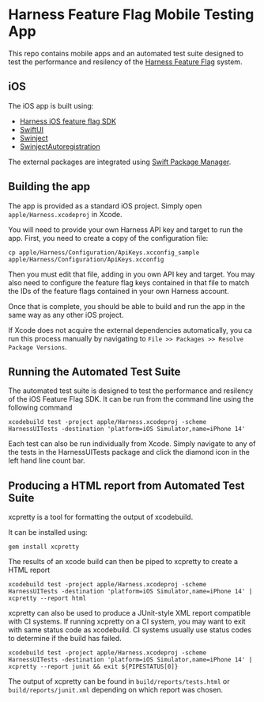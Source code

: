 # Harness Feature Flag Mobile Testing App

This repo contains mobile apps and an automated test suite designed to test the performance and resilency of the [Harness Feature Flag](https://harness.io/products/feature-flags) system.

## iOS

The iOS app is built using:

- [Harness iOS feature flag SDK](https://github.com/harness/ff-ios-client-sdk)
- [SwiftUI](https://developer.apple.com/xcode/swiftui/)
- [Swinject](https://github.com/Swinject/Swinject)
- [SwinjectAutoregistration](https://github.com/Swinject/SwinjectAutoregistration)

The external packages are integrated using [Swift Package Manager](https://www.swift.org/package-manager/).

## Building the app

The app is provided as a standard iOS project. Simply open `apple/Harness.xcodeproj` in Xcode.

You will need to provide your own Harness API key and target to run the app. First, you need to create a copy of the configuration file:

`cp apple/Harness/Configuration/ApiKeys.xcconfig_sample apple/Harness/Configuration/ApiKeys.xcconfig`

Then you must edit that file, adding in you own API key and target. You may also need to configure the feature flag keys contained in that file to match the IDs of the feature flags contained in your own Harness account.

Once that is complete, you should be able to build and run the app in the same way as any other iOS project.

If Xcode does not acquire the external dependencies automatically, you ca run this process manually by navigating to `File >> Packages >> Resolve Package Versions`.

## Running the Automated Test Suite

The automated test suite is designed to test the performance and resilency of the iOS Feature Flag SDK. It can be run from the command line using the following command

`xcodebuild test -project apple/Harness.xcodeproj -scheme HarnessUITests -destination 'platform=iOS Simulator,name=iPhone 14'`

Each test can also be run individually from Xcode. Simply navigate to any of the tests in the HarnessUITests package and click the diamond icon in the left hand line count bar.

## Producing a HTML report from Automated Test Suite

xcpretty is a tool for formatting the output of xcodebuild.

It can be installed using:

`gem install xcpretty`

The results of an xcode build can then be piped to xcpretty to create a HTML report

`xcodebuild test -project apple/Harness.xcodeproj -scheme HarnessUITests -destination 'platform=iOS Simulator,name=iPhone 14' | xcpretty --report html`

xcpretty can also be used to produce a JUnit-style XML report compatible with CI systems.
If running xcpretty on a CI system, you may want to exit with same status code as xcodebuild. CI systems usually use status codes to determine if the build has failed.

`xcodebuild test -project apple/Harness.xcodeproj -scheme HarnessUITests -destination 'platform=iOS Simulator,name=iPhone 14' | xcpretty --report junit && exit ${PIPESTATUS[0]}`

The output of xcpretty can be found in `build/reports/tests.html` or `build/reports/junit.xml` depending on which report was chosen.
